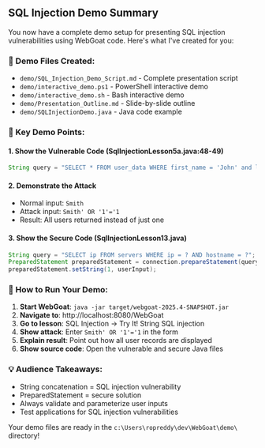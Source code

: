 ## SQL Injection Demo Summary

You now have a complete demo setup for presenting SQL injection vulnerabilities using WebGoat code. Here's what I've created for you:

### 📁 Demo Files Created:
- `demo/SQL_Injection_Demo_Script.md` - Complete presentation script
- `demo/interactive_demo.ps1` - PowerShell interactive demo  
- `demo/interactive_demo.sh` - Bash interactive demo
- `demo/Presentation_Outline.md` - Slide-by-slide outline
- `demo/SQLInjectionDemo.java` - Java code example

### 🎯 Key Demo Points:

#### 1. **Show the Vulnerable Code** (SqlInjectionLesson5a.java:48-49)
```java
String query = "SELECT * FROM user_data WHERE first_name = 'John' and last_name = '" + accountName + "'";
```

#### 2. **Demonstrate the Attack**
- Normal input: `Smith` 
- Attack input: `Smith' OR '1'='1`
- Result: All users returned instead of just one

#### 3. **Show the Secure Code** (SqlInjectionLesson13.java)
```java
String query = "SELECT ip FROM servers WHERE ip = ? AND hostname = ?";
PreparedStatement preparedStatement = connection.prepareStatement(query);
preparedStatement.setString(1, userInput);
```

### 🚀 How to Run Your Demo:

1. **Start WebGoat**: `java -jar target/webgoat-2025.4-SNAPSHOT.jar`
2. **Navigate to**: http://localhost:8080/WebGoat
3. **Go to lesson**: SQL Injection → Try It! String SQL injection  
4. **Show attack**: Enter `Smith' OR '1'='1` in the form
5. **Explain result**: Point out how all user records are displayed
6. **Show source code**: Open the vulnerable and secure Java files

### 💡 Audience Takeaways:
- String concatenation = SQL injection vulnerability
- PreparedStatement = secure solution
- Always validate and parameterize user inputs
- Test applications for SQL injection vulnerabilities

Your demo files are ready in the `c:\Users\ropreddy\dev\WebGoat\demo\` directory!
